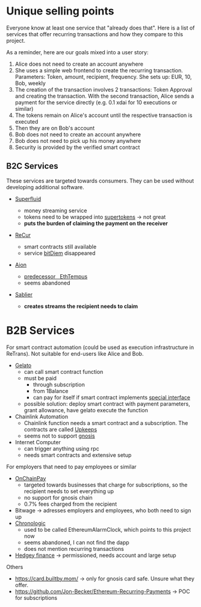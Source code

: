 # Unique selling points

Everyone know at least one service that "already does that". Here is a list of services that offer recurring transactions and how they compare to this project.

As a reminder, here are our goals mixed into a user story:

1. Alice does not need to create an account anywhere
2. She uses a simple web frontend to create the recurring transaction. Parameters: Token, amount, recipient, frequency. She sets up: EUR, 10, Bob, weekly
3. The creation of the transaction involves 2 transactions: Token Approval and creating the transaction. With the second transaction, Alice sends a payment for the service directly (e.g. 0.1 xdai for 10 executions or similar)
4. The tokens remain on Alice's account until the respective transaction is executed
5. Then they are on Bob's account
6. Bob does not need to create an account anywhere
7. Bob does not need to pick up his money anywhere
8. Security is provided by the verified smart contract

## B2C Services

These services are targeted towards consumers. They can be used without developing additional software.

- [Superfluid](https://app.superfluid.finance/)

  - money streaming service
  - tokens need to be wrapped into [supertokens](https://docs.superfluid.finance/docs/protocol/super-tokens/overview) -> not great
  - **puts the burden of claiming the payment on the receiver**

- [ReCur](https://github.com/BitDiem/recur)

  - smart contracts still available
  - service [bitDiem](https://x.com/bitdiem) disappeared

- [Aion](https://www.aion.ethpantheon.com/index.html#howitworks)
  - [predecessor   EthTempus](https://github.com/jfdelgad/ETH-Tempus)
  - seems abandoned
- [Sablier](https://sablier.com/)
  - **creates streams the recipient needs to claim**

# B2B Services

For smart contract automation (could be used as execution infrastructure in ReTrans). Not suitable for end-users like Alice and Bob.

- [Gelato](https://app.gelato.network/functions/create)
  - can call smart contract function
  - must be paid
    - through subscription
    - from 1Balance
    - can pay for itself if smart contract implements [special interface](https://docs.gelato.network/web3-services/web3-functions/subscription-and-payments#transaction-pays-for-itself)
  - possible solution: deploy smart contract with payment parameters, grant allowance, have gelato execute the function
- Chainlink Automation
  - Chainlink function needs a smart contract and a subscription. The contracts are called [Upkeeps](https://docs.chain.link/quickstarts/time-based-upkeep)
  - seems not to support [gnosis](https://docs.chain.link/chainlink-automation/overview/supported-networks)
- Internet Computer
  - can trigger anything using rpc
  - needs smart contracts and extensive setup

For employers that need to pay employees or similar

- [OnChainPay](https://onchainpay.io/features.html)
  - targeted towards businesses that charge for subscriptions, so the recipient needs to set everything up
  - no support for gnosis chain
  - 0.7% fees charged from the recipient
- Bitwage -> adresses employers and employees, who both need to sign up
- [Chronologic](https://blog.chronologic.network/)
  - used to be called EthereumAlarmClock, which points to this project now
  - seems abandoned, I can not find the dapp
  - does not mention recurring transactions
- [Hedgey finance](https://hedgey.finance/) -> permissioned, needs account and large setup

Others

- https://card.builtby.mom/ -> only for gnosis card safe. Unsure what they offer.
- https://github.com/Jon-Becker/Ethereum-Recurring-Payments -> POC for subscriptions
